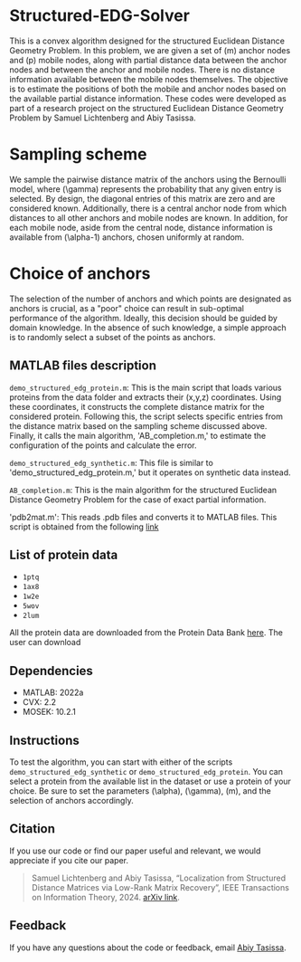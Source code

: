 # Structured-EDG-Solver
This is a convex algorithm designed for the structured Euclidean Distance Geometry Problem. In this problem, we are given a set of \(m\) anchor nodes and \(p\) mobile nodes, along with partial distance data between the anchor nodes and between the anchor and mobile nodes. There is no distance information available between the mobile nodes themselves. The objective is to estimate the positions of both the mobile and anchor nodes based on the available partial distance information. These codes were developed as part of a research project on the structured Euclidean Distance Geometry Problem by Samuel Lichtenberg and Abiy Tasissa.

# Sampling scheme
We sample the pairwise distance matrix of the anchors using the Bernoulli model, where \(\gamma\) represents the probability that any given entry is selected. By design, the diagonal entries of this matrix are zero and are considered known. Additionally, there is a central anchor node from which distances to all other anchors and mobile nodes are known. In addition, for each mobile node, aside from the central node, distance information is available from \(\alpha-1\) anchors, chosen uniformly at random.

# Choice of anchors
The selection of the number of anchors and which points are designated as anchors is crucial, as a "poor" choice can result in sub-optimal performance of the algorithm. Ideally, this decision should be guided by domain knowledge. In the absence of such knowledge, a simple approach is to randomly select a subset of the points as anchors.

## MATLAB files description
`demo_structured_edg_protein.m`: This is the main script that loads various proteins from the data folder and extracts their (x,y,z) coordinates. Using these coordinates, it constructs the complete distance matrix for the considered protein. Following this, the script selects specific entries from the distance matrix based on the sampling scheme discussed above. Finally, it calls the main algorithm, 'AB_completion.m,' to estimate the configuration of the points and calculate the error. 

`demo_structured_edg_synthetic.m`: This file is similar to 'demo_structured_edg_protein.m,' but it operates on synthetic data instead.

`AB_completion.m`: This is the main algorithm for the structured Euclidean Distance Geometry Problem for the case of exact partial information. 

'pdb2mat.m': This reads .pdb files and converts it to MATLAB files. This script is obtained from the following [link](https://www.mathworks.com/matlabcentral/fileexchange/42957-read-and-write-pdb-files-using-matlab?s_tid=FX_rc2_behav) 

## List of protein data
* `1ptq`
* `1ax8`
* `1w2e`
* `5wov`
* `2lum`

All the protein data are downloaded from the Protein Data Bank [here](https://www.rcsb.org/). The user can download 

## Dependencies

* MATLAB: 2022a
* CVX: 2.2
* MOSEK: 10.2.1

## Instructions

To test the algorithm, you can start with either of the scripts `demo_structured_edg_synthetic` or `demo_structured_edg_protein`. You can select a protein from the available list in the dataset or use a protein of your choice. Be sure to set the parameters \(\alpha\), \(\gamma\), \(m\), and the selection of anchors accordingly. 

## Citation

If you use our code or find our paper useful and relevant, we would appreciate if you cite our paper. 
> Samuel Lichtenberg and Abiy Tasissa, “Localization from Structured Distance Matrices via Low-Rank Matrix Recovery”, IEEE Transactions on Information Theory, 2024.
[arXiv link](https://arxiv.org/pdf/2311.18076). 

## Feedback

If you have any questions about the code or feedback, email <a href="mailto:abiy19@gmail.com">Abiy Tasissa</a>.

